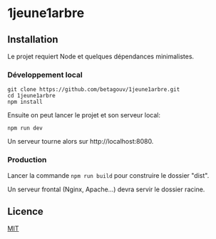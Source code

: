 # 1jeune1arbre

## Installation

Le projet requiert Node et quelques dépendances minimalistes.

### Développement local

```
git clone https://github.com/betagouv/1jeune1arbre.git
cd 1jeune1arbre
npm install
```

Ensuite on peut lancer le projet et son serveur local:

```
npm run dev
```

Un serveur tourne alors sur http://localhost:8080.


### Production

Lancer la commande `npm run build` pour construire le dossier "dist".

Un serveur frontal (Nginx, Apache…) devra servir le dossier racine.


## Licence

[MIT](https://mit-license.org/)
